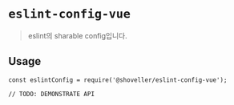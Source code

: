 # `eslint-config-vue`

> eslint의 sharable config입니다.

## Usage

```
const eslintConfig = require('@shoveller/eslint-config-vue');

// TODO: DEMONSTRATE API
```
